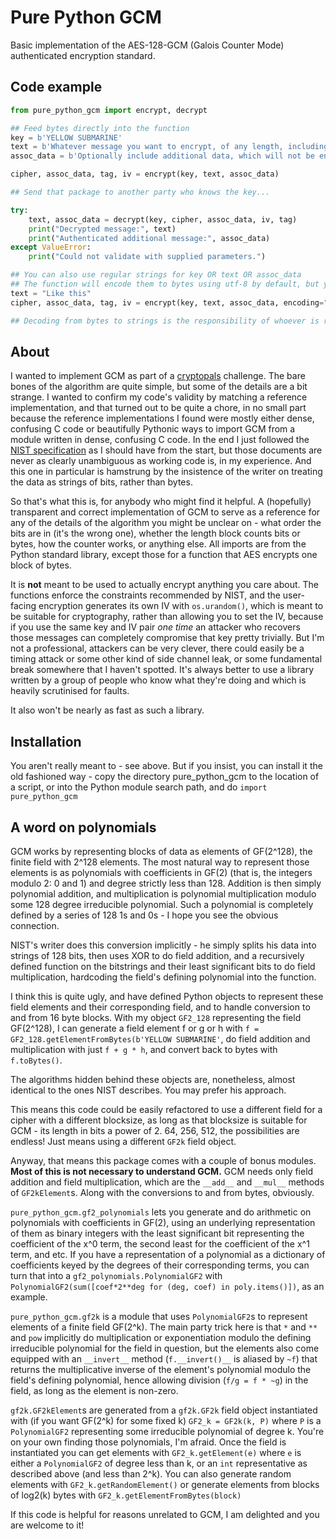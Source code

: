 # Pure Python GCM

Basic implementation of the AES-128-GCM (Galois Counter Mode) authenticated encryption standard.

## Code example

```py
from pure_python_gcm import encrypt, decrypt

## Feed bytes directly into the function
key = b'YELLOW SUBMARINE'
text = b'Whatever message you want to encrypt, of any length, including 0. No padding necessary.'
assoc_data = b'Optionally include additional data, which will not be encrypted but will be authenticated.'

cipher, assoc_data, tag, iv = encrypt(key, text, assoc_data)

## Send that package to another party who knows the key...

try:
    text, assoc_data = decrypt(key, cipher, assoc_data, iv, tag)
    print("Decrypted message:", text)
    print("Authenticated additional message:", assoc_data)
except ValueError:
    print("Could not validate with supplied parameters.")

## You can also use regular strings for key OR text OR assoc_data
## The function will encode them to bytes using utf-8 by default, but you can specify your preferred encoding.
text = "Like this"
cipher, assoc_data, tag, iv = encrypt(key, text, assoc_data, encoding="ascii")

## Decoding from bytes to strings is the responsibility of whoever is receiving the message.
```

## About

I wanted to implement GCM as part of a [cryptopals](https://cryptopals.com/) challenge. The bare bones of the algorithm are quite simple, but some of the details are a bit strange. I wanted to confirm my code's validity by matching a reference implementation, and that turned out to be quite a chore, in no small part because the reference implementations I found were mostly either dense, confusing C code or beautifully Pythonic ways to import GCM from a module written in dense, confusing C code. In the end I just followed the [NIST specification](http://nvlpubs.nist.gov/nistpubs/Legacy/SP/nistspecialpublication800-38d.pdf) as I should have from the start, but those documents are never as clearly unambiguous as working code is, in my experience. And this one in particular is hamstrung by the insistence of the writer on treating the data as strings of bits, rather than bytes.

So that's what this is, for anybody who might find it helpful. A (hopefully) transparent and correct implementation of GCM to serve as a reference for any of the details of the algorithm you might be unclear on - what order the bits are in (it's the wrong one), whether the length block counts bits or bytes, how the counter works, or anything else. All imports are from the Python standard library, except those for a function that AES encrypts one block of bytes.

It is **not** meant to be used to actually encrypt anything you care about. The functions enforce the constraints recommended by NIST, and the user-facing encryption generates its own IV with ```os.urandom()```, which is meant to be suitable for cryptography, rather than allowing you to set the IV, because if you use the same key and IV pair *one time* an attacker who recovers those messages can completely compromise that key pretty trivially. But I'm not a professional, attackers can be very clever, there could easily be a timing attack or some other kind of side channel leak, or some fundamental break somewhere that I haven't spotted. It's always better to use a library written by a group of people who know what they're doing and which is heavily scrutinised for faults.

It also won't be nearly as fast as such a library.

## Installation

You aren't really meant to - see above. But if you insist, you can install it the old fashioned way - copy the directory pure_python_gcm to the location of a script, or into the Python module search path, and do ```import pure_python_gcm```

## A word on polynomials

GCM works by representing blocks of data as elements of GF(2^128), the finite field with 2^128 elements. The most natural way to represent those elements is as polynomials with coefficients in GF(2) (that is, the integers modulo 2: 0 and 1) and degree strictly less than 128. Addition is then simply polynomial addition, and multiplication is polynomial multiplication modulo some 128 degree irreducible polynomial. Such a polynomial is completely defined by a series of 128 1s and 0s - I hope you see the obvious connection.

NIST's writer does this conversion implicitly - he simply splits his data into strings of 128 bits, then uses XOR to do field addition, and a recursively defined function on the bitstrings and their least significant bits to do field multiplication, hardcoding the field's defining polynomial into the function.

I think this is quite ugly, and have defined Python objects to represent these field elements and their corresponding field, and to handle conversion to and from 16 byte blocks. With my object ```GF2_128``` representing the field GF(2^128), I can generate a field element f or g or h with ```f = GF2_128.getElementFromBytes(b'YELLOW SUBMARINE'```, do field addition and multiplication with just ```f + g * h```, and convert back to bytes with ```f.toBytes()```.

The algorithms hidden behind these objects are, nonetheless, almost identical to the ones NIST describes. You may prefer his approach.

This means this code could be easily refactored to use a different field for a cipher with a different blocksize, as long as that blocksize is suitable for GCM - its length in bits a power of 2. 64, 256, 512, the possibilities are endless! Just means using a different ```GF2k``` field object.

Anyway, that means this package comes with a couple of bonus modules. **Most of this is not necessary to understand GCM.** GCM needs only field addition and field multiplication, which are the ```__add__``` and ```__mul__``` methods of ```GF2kElement```s. Along with the conversions to and from bytes, obviously.

```pure_python_gcm.gf2_polynomials``` lets you generate and do arithmetic on polynomials with coefficients in GF(2), using an underlying representation of them as binary integers with the least significant bit representing the coefficient of the x^0 term, the second least for the coefficient of the x^1 term, and etc. If you have a representation of a polynomial as a dictionary of coefficients keyed by the degrees of their corresponding terms, you can turn that into a ```gf2_polynomials.PolynomialGF2``` with ```PolynomialGF2(sum([coef*2**deg for (deg, coef) in poly.items()])```, as an example.

```pure_python_gcm.gf2k``` is a module that uses ```PolynomialGF2```s to represent elements of a finite field GF(2^k). The main party trick here is that ```*``` and ```**``` and ```pow``` implicitly do multiplication or exponentiation modulo the defining irreducible polynomial for the field in question, but the elements also come equipped with an ```__invert__``` method (```f.__invert()__``` is aliased by ```~f```) that returns the multiplicative inverse of the element's polynomial modulo the field's defining polynomial, hence allowing division (```f/g = f * ~g```) in the field, as long as the element is non-zero.

```gf2k.GF2kElement```s are generated from a ```gf2k.GF2k``` field object instantiated with (if you want GF(2^k) for some fixed k) ```GF2_k = GF2k(k, P)``` where ```P``` is a ```PolynomialGF2``` representing some irreducible polynomial of degree k. You're on your own finding those polynomials, I'm afraid. Once the field is instantiated you can get elements with ```GF2_k.getElement(e)``` where ```e``` is either a ```PolynomialGF2``` of degree less than k, or an ```int``` representative as described above (and less than 2^k). You can also generate random elements with ```GF2_k.getRandomElement()``` or generate elements from blocks of log2(k) bytes with ```GF2_k.getElementFromBytes(block)```

If this code is helpful for reasons unrelated to GCM, I am delighted and you are welcome to it!
